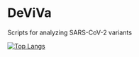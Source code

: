 # DeViVa
Scripts for analyzing SARS-CoV-2 variants

[![Top Langs](https://github-readme-stats.vercel.app/api/top-langs/?username=SebH87&layout=compact&theme=vision-friendly-dark)](https://github.com/anuraghazra/github-readme-stats)
